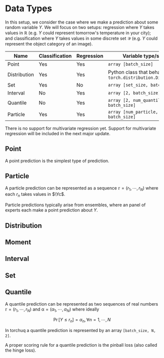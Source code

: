 # Data Types

In this setup, we consider the case where we make a prediction about some random variable $Y$. We will focus on two setups: regression where $Y$ takes values in $\mathbb{R}$ (e.g. $Y$ could represent tomorrow's temperature in your city); and classification where $Y$ takes values in some discrete set $\mathcal{Y}$ (e.g. $Y$ could represent the object category of an image).

| Name          | Classification | Regression |  Variable type/shape  |  
| -----------   | -------------  |  --------- |  --------------       |
| Point         | Yes            | Yes        | ``array [batch_size]`` |                       
| Distribution  | Yes            | Yes        | Python class that behaves like ``torch.distribution.Distribution`` |
| Set           | Yes            | No         | ``array [set_size, batch_size]`` | 
| Interval      | No             | Yes        | ``array [2, batch_size]``   | 
| Quantile      | No             | Yes        | ``array [2, num_quantile, batch_size]`` |
| Particle      | Yes            | Yes        | ``array [num_particle, batch_size]``    |

There is no support for multivariate regression yet. Support for multivariate regression will be included in the next major update. 

## Point 

A point prediction is the simplest type of prediction. 

## Particle 

A particle prediction can be represented as a sequence $\mathbb{r} = (r_1, \cdots, r_N)$ where each $r_n$ takes values in $\Yc$. 

Particle predictions typically arise from ensembles, where an panel of experts each make a point prediction about $Y$. 

## Distribution 

## Moment 

## Interval 

## Set

## Quantile 

A quantile prediction can be represented as two sequences of real numbers $\mathbb{r} = (r_1, \cdots, r_N)$ and $\mathbb{\alpha} = (\alpha_1, \cdots, \alpha_N)$ where ideally 

$$
\Pr[Y \leq r_n] = \alpha_n, \forall n=1, \cdots, N
$$

In torchuq a quantile prediction is represented by an array ``[batch_size, N, 2]``. 

A proper scoring rule for a quantile prediction is the pinball loss (also called the hinge loss). 